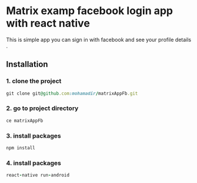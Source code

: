 # Matrix examp facebook login app with react native
 This is simple app you can sign in with facebook and see your profile details .

## Installation
  
### 1. clone the project 
```ruby
git clone git@github.com:mohamadir/matrixAppFb.git
```

### 2. go to project directory
```ruby
ce matrixAppFb
```

### 3. install packages
```ruby
npm install
```

### 4. install packages
```ruby
react-native run-android
```




